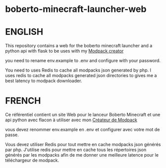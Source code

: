 # boberto-minecraft-launcher-web

# ENGLISH 
This repository contains a web for the boberto minecraft launcher
and a python api with flask to be uses with my [Modpack creator](https://github.com/brutalzinn/CriadorDeMods)

you need to rename env.example to .env and configure with your password.

You need to uses Redis to cache all 
modpacks json generated by php. I uses redis to cache all modpacks generated json directories to gives me a best latency to modpack downloader.

# FRENCH

Ce référentiel contient un site Web pour le lanceur Boberto Minecraft
et une api python avec flacon à utiliser avec mon [Créateur de Modpack](https://github.com/brutalzinn/CriadorDeMods)

vous devez renommer env.example en .env et configurer avec votre mot de passe.


Vous devez utiliser Redis pour tout mettre en cache
modpacks json générés par php. J'utilise redis pour mettre en cache tous les répertoires json générés par les modpacks afin de me donner une meilleure latence pour le téléchargeur de modpack.